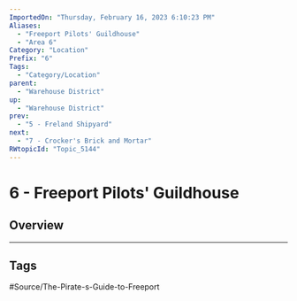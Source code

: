 ```yaml
---
ImportedOn: "Thursday, February 16, 2023 6:10:23 PM"
Aliases:
  - "Freeport Pilots' Guildhouse"
  - "Area 6"
Category: "Location"
Prefix: "6"
Tags:
  - "Category/Location"
parent:
  - "Warehouse District"
up:
  - "Warehouse District"
prev:
  - "5 - Freland Shipyard"
next:
  - "7 - Crocker's Brick and Mortar"
RWtopicId: "Topic_5144"
---
```

# 6 - Freeport Pilots' Guildhouse
## Overview

---
## Tags
#Source/The-Pirate-s-Guide-to-Freeport

